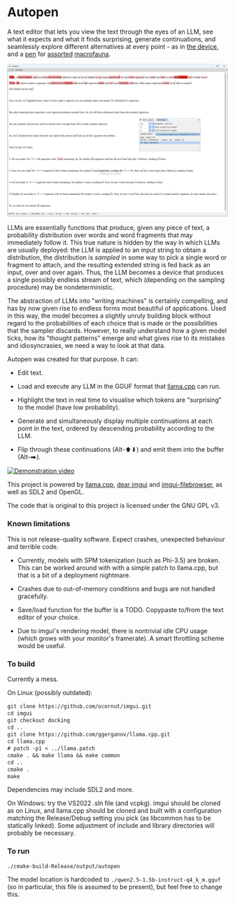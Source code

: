 # Autopen

A text editor that lets you view the text through the eyes of an LLM, see what it expects and what it finds surprising, generate continuations,
and seamlessly explore different alternatives at every point - as in [the device](https://en.wikipedia.org/wiki/Autopen), and a [pen](https://en.wikipedia.org/wiki/Pen_%28enclosure%29) for [assorted](https://en.wikipedia.org/wiki/LLaMA) [macrofauna](https://lmsys.org/blog/2023-03-30-vicuna/).

![Screenshot](/screenshots/screenshot.png?raw=true)

LLMs are essentially functions that produce, given any piece of text, a probability distribution over words and word fragments that may immediately follow it.
This true nature is hidden by the way in which LLMs are usually deployed: the LLM is applied to an input string to obtain a distribution, the distribution is *sampled* in some way to pick a single word or fragment to attach, and the resulting extended string is fed back as an input, over and over again. Thus, the LLM becomes a device that produces a single possibly endless stream of text, which (depending on the sampling procedure) may be nondeterministic.

The abstraction of LLMs into "writing machines" is certainly compelling, and has by now given rise to endless forms most beautiful of applications. Used in this way,
the model becomes a slightly unruly building block without regard to the probabilities of each choice that is made or the possibilities that the sampler discards. However, to really understand how a given model ticks, how its "thought patterns" emerge and what gives rise to its mistakes and idiosyncrasies, we need a way to look at that data.

Autopen was created for that purpose. It can:

* Edit text.

* Load and execute any LLM in the GGUF format that [llama.cpp](https://github.com/ggerganov/llama.cpp) can run.

* Highlight the text in real time to visualise which tokens are "surprising" to the model (have low probability).

* Generate and simultaneously display multiple continuations at each point in the text, ordered by descending probability according to the LLM.

* Flip through these continuations (Alt-⬆⬇) and emit them into the buffer (Alt-⮕). 

[![Demonstration video](https://img.youtube.com/vi/1O1T2q2t7i4/maxresdefault.jpg)](https://www.youtube.com/watch?v=1O1T2q2t7i4)

This project is powered by [llama.cpp](https://github.com/ggerganov/llama.cpp), [dear imgui](https://github.com/ocornut/imgui) and [imgui-filebrowser](https://github.com/AirGuanZ/imgui-filebrowser/), as well as SDL2 and OpenGL.

The code that is original to this project is licensed under the GNU GPL v3.

### Known limitations

This is not release-quality software. Expect crashes, unexpected behaviour and terrible code.

* Currently, models with SPM tokenization (such as Phi-3.5) are broken. This can be worked around with with a simple patch to llama.cpp, but that is a bit of a deployment nightmare.

* Crashes due to out-of-memory conditions and bugs are not handled gracefully.

* Save/load function for the buffer is a TODO. Copypaste to/from the text editor of your choice.

* Due to imgui's rendering model, there is nontrivial idle CPU usage (which grows with your monitor's framerate). A smart throttling scheme would be useful.

### To build
Currently a mess.

On Linux (possibly outdated):
```
git clone https://github.com/ocornut/imgui.git
cd imgui
git checkout docking
cd ..
git clone https://github.com/ggerganov/llama.cpp.git
cd llama.cpp
# patch -p1 < ../llama.patch
cmake . && make llama && make common
cd ..
cmake .
make
```
Dependencies may include SDL2 and more.

On Windows: try the VS2022 .sln file (and vcpkg). imgui should be cloned as on Linux, and llama.cpp should be cloned and built with a configuration matching the Release/Debug setting you pick (as libcommon has to be statically linked). Some adjustment of include and library directories will probably be necessary.

### To run
```
./cmake-build-Release/output/autopen
```
The model location is hardcoded to `./qwen2.5-1.5b-instruct-q4_k_m.gguf` (so in particular, this file is assumed to be present), but feel free to change this.

